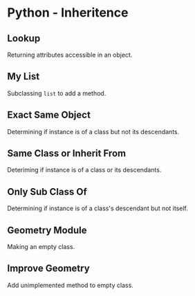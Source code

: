# Python - Inheritence

## Lookup
Returning attributes accessible in an object.

## My List
Subclassing `list` to add a method.

## Exact Same Object
Determining if instance is of a class but not its descendants.

## Same Class or Inherit From
Deteriming if instance is of a class or its descendants.

## Only Sub Class Of
Determining if instance is of a class's descendant but not itself.

## Geometry Module
Making an empty class.

## Improve Geometry
Add unimplemented method to empty class.
